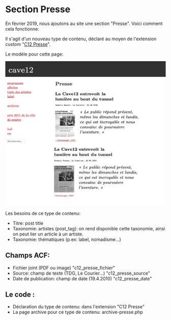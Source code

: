 # Section Presse

En février 2019, nous ajoutons au site une section "Presse".
Voici comment cela fonctionne:

Il s'agit d'un nouveau type de contenu, déclaré au moyen de l'extension custom "[C12 Presse](https://github.com/cave12/c12-presse)".

Le modèle pour cette page:

![](design/cave12-presse-2-extrait.jpg)

Les besoins de ce type de contenu:

- Titre: post title
- Taxonomie: artistes (post_tag): on rend disponible cette taxonomie, ainsi on peut lier un article à un artiste.
- Taxonomie: thématiques (p.ex: label, nomadisme...)

## Champs ACF:

- Fichier joint (PDF ou image) "c12_presse_fichier"
- Source: champ de texte (TDG, Le Courier...) "c12_presse_source"
- Date de publication: champ de date (19.4.2010) "c12_presse_date"

## Le code :

- Déclaration du type de contenu: dans l'extension "C12 Presse"
- La page archive pour ce type de contenu: archive-presse.php
